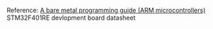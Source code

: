 Reference:  [A bare metal programming guide (ARM microcontrollers)](https://github.com/cpq/bare-metal-programming-guide)
STM32F401RE devlopment board datasheet
